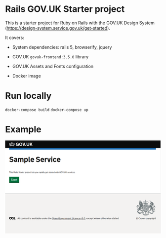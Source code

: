 # Rails GOV.UK Starter project

This is a starter project for Ruby on Rails with the GOV.UK Design System (https://design-system.service.gov.uk/get-started).

It covers:

* System dependencies: rails 5, browserify, jquery

* GOV.UK `govuk-frontend:3.5.0` library

* GOV.UK Assets and Fonts configuration

* Docker image


# Run locally
`docker-compose build`
`docker-compose up`

# Example
![Alt text](/screenshot.png?raw=true "Home page")
